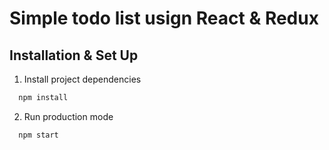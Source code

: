 # Simple todo list usign React & Redux

## Installation & Set Up

1. Install project dependencies
```bash
  npm install
```
2. Run production mode

```bash
  npm start
```